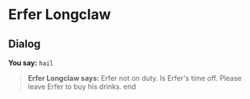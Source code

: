 # Erfer Longclaw
## Dialog

**You say:** `hail`



>**Erfer Longclaw says:** Erfer not on duty.  Is Erfer's time off.  Please leave Erfer to buy his drinks.
end
